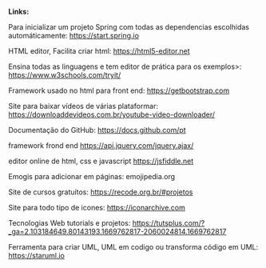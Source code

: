  **Links:**
 
 Para inicializar um projeto Spring com todas as dependencias escolhidas automáticamente: https://start.spring.io
 
 HTML editor, Facilita criar html: https://html5-editor.net
 
 Ensina todas as linguagens e tem editor de prática para os exemplos>: https://www.w3schools.com/tryit/
 
 Framework usado no html para front end: https://getbootstrap.com
 
 Site para baixar vídeos de várias plataformar: https://downloaddevideos.com.br/youtube-video-downloader/
 
Documentação do GitHub: https://docs.github.com/pt

framework frond end https://api.jquery.com/jquery.ajax/

editor online de html, css e javascript https://jsfiddle.net

Emogis para adicionar em páginas: emojipedia.org

Site de cursos gratuítos: https://recode.org.br/#projetos

Site para todo tipo de icones: https://iconarchive.com

Tecnologias Web tutorials e projetos: https://tutsplus.com/?_ga=2.103184649.80143193.1669762817-2060024814.1669762817

Ferramenta para criar UML, UML em codigo ou transforma código em UML: https://staruml.io

